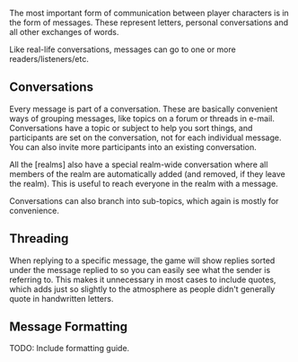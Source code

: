 The most important form of communication between player characters is in the form of messages. These represent letters, personal conversations and all other exchanges of words.

Like real-life conversations, messages can go to one or more readers/listeners/etc.


Conversations
-------------
Every message is part of a conversation. These are basically convenient ways of grouping messages, like topics on a forum or threads in e-mail.
Conversations have a topic or subject to help you sort things, and participants are set on the conversation, not for each individual message. You can also invite more participants into an existing conversation.

All the [realms] also have a special realm-wide conversation where all members of the realm are automatically added (and removed, if they leave the realm). This is useful to reach everyone in the realm with a message.

Conversations can also branch into sub-topics, which again is mostly for convenience.


Threading
---------
When replying to a specific message, the game will show replies sorted under the message replied to so you can easily see what the sender is referring to. This makes it unnecessary in most cases to include quotes, which adds just so slightly to the atmosphere as people didn't generally quote in handwritten letters.


Message Formatting
---------
TODO: Include formatting guide.
